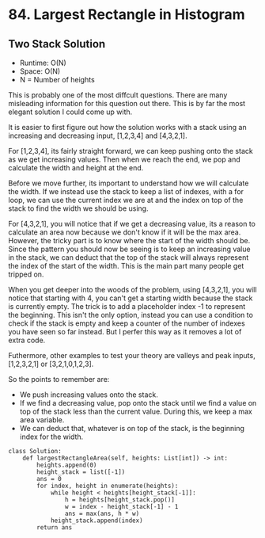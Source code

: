 # 84. Largest Rectangle in Histogram

## Two Stack Solution
- Runtime: O(N)
- Space: O(N)
- N = Number of heights

This is probably one of the most diffcult questions. 
There are many misleading information for this question out there.
This is by far the most elegant solution I could come up with.

It is easier to first figure out how the solution works with a stack using an increasing and decreasing input, [1,2,3,4] and [4,3,2,1].

For [1,2,3,4], its fairly straight forward, we can keep pushing onto the stack as we get increasing values.
Then when we reach the end, we pop and calculate the width and height at the end.

Before we move further, its important to understand how we will calculate the width. If we instead use the stack to keep a list of indexes, with a for loop, we can use the current index we are at and the index on top of the stack to find the width we should be using.

For [4,3,2,1], you will notice that if we get a decreasing value, its a reason to calculate an area now because we don't know if it will be the max area. However, the tricky part is to know where the start of the width should be. Since the pattern you should now be seeing is to keep an increasing value in the stack, we can deduct that the top of the stack will always represent the index of the start of the width. This is the main part many people get tripped on. 

When you get deeper into the woods of the problem, using [4,3,2,1], you will notice that starting with 4, you can't get a starting width because the stack is currently empty. The trick is to add a placeholder index -1 to represent the beginning. This isn't the only option, instead you can use a condition to check if the stack is empty and keep a counter of the number of indexes you have seen so far instead. But I perfer this way as it removes a lot of extra code.

Futhermore, other examples to test your theory are valleys and peak inputs, [1,2,3,2,1] or [3,2,1,0,1,2,3].

So the points to remember are:
- We push increasing values onto the stack.
- If we find a decreasing value, pop onto the stack until we find a value on top of the stack less than the current value. During this, we keep a max area variable.
- We can deduct that, whatever is on top of the stack, is the beginning index for the width.

```
class Solution:
    def largestRectangleArea(self, heights: List[int]) -> int:
        heights.append(0)
        height_stack = list([-1])
        ans = 0
        for index, height in enumerate(heights):
            while height < heights[height_stack[-1]]:
                h = heights[height_stack.pop()]
                w = index - height_stack[-1] - 1
                ans = max(ans, h * w)
            height_stack.append(index)
        return ans
```
